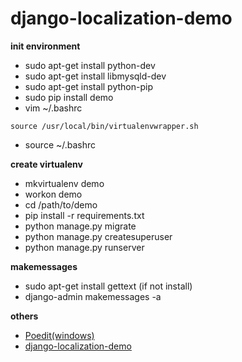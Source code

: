# django-localization-demo

**init environment**
+ sudo apt-get install python-dev
+ sudo apt-get install libmysqld-dev
+ sudo apt-get install python-pip
+ sudo pip install demo
+ vim ~/.bashrc

`source /usr/local/bin/virtualenvwrapper.sh`
+ source ~/.bashrc

**create virtualenv**
+ mkvirtualenv demo
+ workon demo
+ cd /path/to/demo
+ pip install -r requirements.txt
+ python manage.py migrate
+ python manage.py createsuperuser
+ python manage.py runserver


**makemessages**
+ sudo apt-get install gettext (if not install)
+ django-admin makemessages -a

**others**
+ [Poedit(windows)](https://poedit.net/)
+ [django-localization-demo](http://www.missuor.com/blog/2016/9/django-localization-demo)
